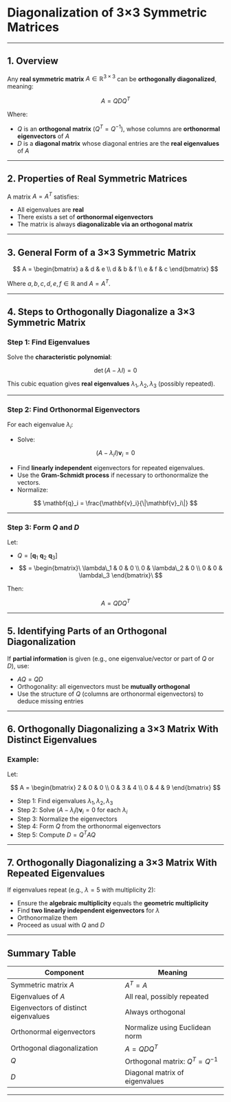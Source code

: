 # **Diagonalization of 3×3 Symmetric Matrices**

---

## **1. Overview**

Any **real symmetric matrix** $`A \in \mathbb{R}^{3 \times 3}`$ can be **orthogonally diagonalized**, meaning:

$$
A = Q D Q^T
$$

Where:

* $`Q`$ is an **orthogonal matrix** ($`Q^T = Q^{-1}`$), whose columns are **orthonormal eigenvectors** of $`A`$
* $`D`$ is a **diagonal matrix** whose diagonal entries are the **real eigenvalues** of $`A`$

---

## **2. Properties of Real Symmetric Matrices**

A matrix $`A = A^T`$ satisfies:

* All eigenvalues are **real**
* There exists a set of **orthonormal eigenvectors**
* The matrix is always **diagonalizable via an orthogonal matrix**

---

## **3. General Form of a 3×3 Symmetric Matrix**

$$
A = \begin{bmatrix}
a & d & e \\
d & b & f \\
e & f & c
\end{bmatrix}
$$

Where $`a, b, c, d, e, f \in \mathbb{R}`$ and $`A = A^T`$.

---

## **4. Steps to Orthogonally Diagonalize a 3×3 Symmetric Matrix**

### **Step 1: Find Eigenvalues**

Solve the **characteristic polynomial**:

$$
\det(A - \lambda I) = 0
$$

This cubic equation gives **real eigenvalues** $`\lambda_1, \lambda_2, \lambda_3`$ (possibly repeated).

---

### **Step 2: Find Orthonormal Eigenvectors**

For each eigenvalue $`\lambda_i`$:

* Solve:

$$
(A - \lambda_i I)\mathbf{v}_i = 0
$$

* Find **linearly independent** eigenvectors for repeated eigenvalues.
* Use the **Gram-Schmidt process** if necessary to orthonormalize the vectors.
* Normalize:

$$
\mathbf{q}_i = \frac{\mathbf{v}_i}{\|\mathbf{v}_i\|}
$$

---

### **Step 3: Form $`Q`$ and $`D`$**

Let:

* $`Q = [\mathbf{q}_1 \ \mathbf{q}_2 \ \mathbf{q}_3]`$
* $$ = \begin{bmatrix}\
\lambda\_1 & 0 & 0 \\
0 & \lambda\_2 & 0 \\
0 & 0 & \lambda\_3
\end{bmatrix}\
$$

Then:

$$
A = Q D Q^T
$$

---

## **5. Identifying Parts of an Orthogonal Diagonalization**

If **partial information** is given (e.g., one eigenvalue/vector or part of $`Q`$ or $`D`$), use:

* $`A Q = Q D`$
* Orthogonality: all eigenvectors must be **mutually orthogonal**
* Use the structure of $Q$ (columns are orthonormal eigenvectors) to deduce missing entries

---

## **6. Orthogonally Diagonalizing a 3×3 Matrix With Distinct Eigenvalues**

### Example:

Let:

$$
A = \begin{bmatrix}
2 & 0 & 0 \\
0 & 3 & 4 \\
0 & 4 & 9
\end{bmatrix}
$$

* Step 1: Find eigenvalues $`\lambda_1, \lambda_2, \lambda_3`$
* Step 2: Solve $`(A - \lambda_i I)\mathbf{v}_i = 0`$ for each $`\lambda_i`$
* Step 3: Normalize the eigenvectors
* Step 4: Form $`Q`$ from the orthonormal eigenvectors
* Step 5: Compute $`D = Q^T A Q`$

---

## **7. Orthogonally Diagonalizing a 3×3 Matrix With Repeated Eigenvalues**

If eigenvalues repeat (e.g., $`\lambda = 5`$ with multiplicity 2):

* Ensure the **algebraic multiplicity** equals the **geometric multiplicity**
* Find **two linearly independent eigenvectors** for $`\lambda`$
* Orthonormalize them
* Proceed as usual with $Q$ and $D$

---

## Summary Table

| **Component**                        | **Meaning**                       |
| ------------------------------------ | --------------------------------- |
| Symmetric matrix $`A`$                 | $`A^T = A`$                         |
| Eigenvalues of $`A`$                   | All real, possibly repeated       |
| Eigenvectors of distinct eigenvalues | Always orthogonal                 |
| Orthonormal eigenvectors             | Normalize using Euclidean norm    |
| Orthogonal diagonalization           | $`A = Q D Q^T`$                     |
| $`Q`$                                  | Orthogonal matrix: $`Q^T = Q^{-1}`$ |
| $`D`$                                  | Diagonal matrix of eigenvalues    |

---